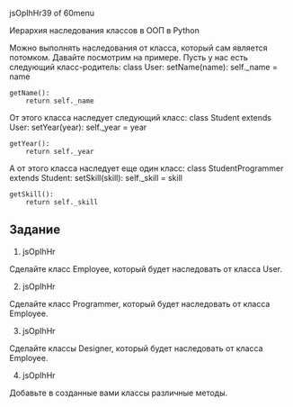 
jsOpIhHr39 of 60menu

Иерархия наследования классов в ООП в Python

Можно выполнять наследования от класса, который сам является потомком. Давайте посмотрим на примере. Пусть у нас есть следующий класс-родитель:
class User:
	setName(name):
		self._name = name 
	
	getName():
		return self._name 
	


От этого класса наследует следующий класс:
class Student extends User:
	setYear(year):
		self._year = year 
	
	getYear():
		return self._year 
	


А от этого класса наследует еще один класс:
class StudentProgrammer extends Student:
	setSkill(skill):
		self._skill = skill 
	
	getSkill():
		return self._skill 
	


## Задание

1. jsOpIhHr

Сделайте класс Employee, который будет наследовать от класса User.

2. jsOpIhHr

Сделайте класс Programmer, который будет наследовать от класса Employee.

3. jsOpIhHr

Сделайте классы Designer, который будет наследовать от класса Employee.

4. jsOpIhHr

Добавьте в созданные вами классы различные методы.


